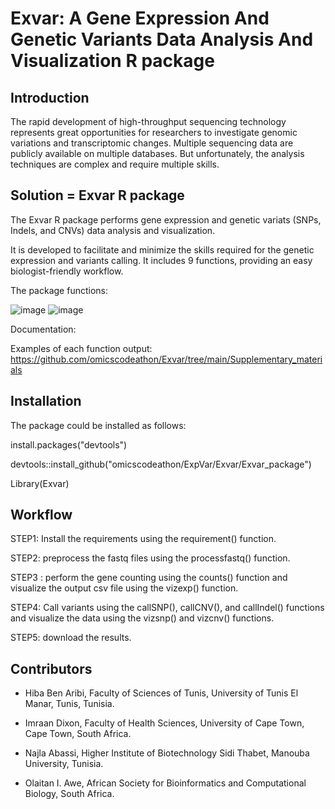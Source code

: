 # Exvar: A Gene Expression And Genetic Variants Data Analysis And Visualization R package

## Introduction

The rapid development of high-throughput sequencing technology represents great opportunities for researchers to investigate genomic variations and transcriptomic changes. Multiple sequencing data are publicly available on multiple databases. But unfortunately, the analysis techniques are complex and require multiple skills.


## Solution = Exvar R package

The Exvar R package performs gene expression and  genetic variats (SNPs, Indels, and CNVs) data analysis and  visualization.

It is developed to facilitate and minimize the skills required for the genetic expression and variants calling. It includes 9 functions, providing an easy biologist-friendly workflow.

The package functions:

![image](https://user-images.githubusercontent.com/73958439/216056825-f40b8737-aa2e-41ee-ba70-540204ba1b6f.png)
![image](https://user-images.githubusercontent.com/73958439/216056956-3e7a2d7c-e126-4564-b638-70201b75275c.png)


Documentation:

Examples of each function output: https://github.com/omicscodeathon/Exvar/tree/main/Supplementary_materials

## Installation

The package could be installed as follows:

install.packages("devtools")

devtools::install_github("omicscodeathon/ExpVar/Exvar/Exvar_package")

Library(Exvar)

## Workflow

 STEP1: Install the requirements using the requirement() function.

 STEP2: preprocess the fastq files using the processfastq() function.

 STEP3 : perform the gene counting using the counts() function and visualize the output csv file using the vizexp() function.

 STEP4: Call variants using the callSNP(), callCNV(), and callIndel() functions and visualize the data using the vizsnp() and vizcnv() functions.

 STEP5: download the results.

## Contributors

- Hiba Ben Aribi, Faculty of Sciences of Tunis, University of Tunis El Manar, Tunis, Tunisia.

- Imraan Dixon, Faculty of Health Sciences, University of Cape Town, Cape Town, South Africa.

- Najla Abassi, Higher Institute of Biotechnology Sidi Thabet, Manouba University, Tunisia.

- Olaitan I. Awe, African Society for Bioinformatics and Computational Biology, South Africa.
